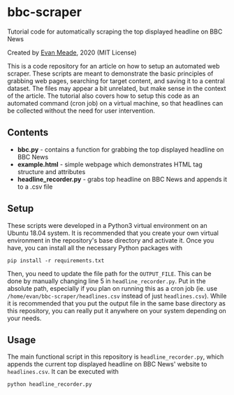 # bbc-scraper
Tutorial code for automatically scraping the top displayed headline on BBC News

Created by [Evan Meade](https://github.com/Evan-Meade), 2020 (MIT License)

This is a code repository for an article on how to setup an automated web scraper. These scripts are meant to demonstrate the basic principles of grabbing web pages, searching for target content, and saving it to a central dataset. The files may appear a bit unrelated, but make sense in the context of the article. The tutorial also covers how to setup this code as an automated command (cron job) on a virtual machine, so that headlines can be collected without the need for user intervention.

## Contents

* **bbc.py** - contains a function for grabbing the top displayed headline on BBC News
* **example.html** - simple webpage which demonstrates HTML tag structure and attributes
* **headline_recorder.py** - grabs top headline on BBC News and appends it to a .csv file

## Setup

These scripts were developed in a Python3 virtual environment on an Ubuntu 18.04 system. It is recommended that you create your own virtual environment in the repository's base directory and activate it. Once you have, you can install all the necessary Python packages with

```
pip install -r requirements.txt
```

Then, you need to update the file path for the `OUTPUT_FILE`. This can be done by manually changing line 5 in `headline_recorder.py`. Put in the absolute path, especially if you plan on running this as a cron job (ie. use `/home/evan/bbc-scraper/headlines.csv` instead of just `headlines.csv`). While it is recommended that you put the output file in the same base directory as this repository, you can really put it anywhere on your system depending on your needs.

## Usage

The main functional script in this repository is `headline_recorder.py`, which appends the current top displayed headline on BBC News' website to `headlines.csv`. It can be executed with

```
python headline_recorder.py
```